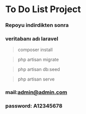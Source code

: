 # To Do List Project
### Repoyu indirdikten sonra
### veritabanı adı laravel 
> composer install

> php artisan migrate


> php artisan db:seed


> php artisan serve

### mail:admin@admin.com
### password: A12345678

